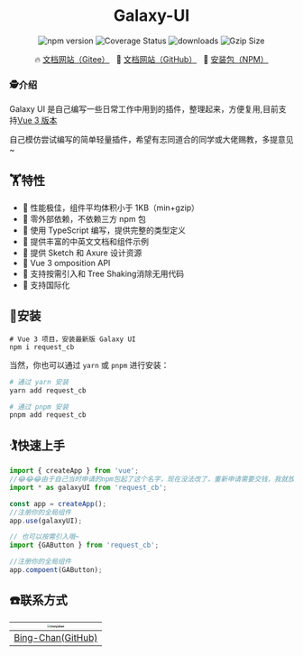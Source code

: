 <h1 align="center">Galaxy-UI</h1>


<p align="center">
    <img src="https://img.shields.io/npm/v/vant?style=flat-square" alt="npm version" />
    <img src="https://img.shields.io/codecov/c/github/vant-ui/vant/dev.svg?style=flat-square&color=#4fc08d" alt="Coverage Status" />
    <img src="https://img.shields.io/npm/dm/vant.svg?style=flat-square&color=#4fc08d" alt="downloads" />
    <img src="https://img.badgesize.io/https://unpkg.com/vant/lib/vant.min.js?compression=gzip&style=flat-square&label=gzip%20size&color=#4fc08d" alt="Gzip Size" />
</p>

<p align="center">
  🔥 <a href="https://gitee.com/duochan/request_cb">文档网站（Gitee）</a>
  &nbsp;
  🌈 <a href="https://vant-ui.github.io/vant">文档网站（GitHub）</a>
     &nbsp;
  🌈 <a href="https://www.npmjs.com/package/request_cb?activeTab=readme">安装包（NPM）</a> 
</p>

### 🕵介绍

Galaxy UI  是自己编写一些日常工作中用到的插件，整理起来，方便复用,目前支持[Vue 3 版本](https://vant-contrib.gitee.io/vant)

自己模仿尝试编写的简单轻量插件，希望有志同道合的同学或大佬赐教，多提意见~



## 🏋特性

- 🚀 性能极佳，组件平均体积小于 1KB（min+gzip）
- 🚀 零外部依赖，不依赖三方 npm 包
- 💪 使用 TypeScript 编写，提供完整的类型定义
- 📖 提供丰富的中英文文档和组件示例
- 📖 提供 Sketch 和 Axure 设计资源
- 🍭 Vue 3  omposition API
- 🍭 支持按需引入和 Tree Shaking消除无用代码
- 🍭 支持国际化



## 👷安装

```shell
# Vue 3 项目，安装最新版 Galaxy UI 
npm i request_cb
```

当然，你也可以通过 `yarn` 或 `pnpm` 进行安装：

```bash
# 通过 yarn 安装
yarn add request_cb

# 通过 pnpm 安装
pnpm add request_cb
```



## 🏌快速上手

```js
import { createApp } from 'vue';
//😂😂😂由于自己当时申请的npm包起了这个名字，现在没法改了，重新申请需要交钱，我就放弃了，先将就用着
import * as galaxyUI from 'request_cb';

const app = createApp();
//注册你的全局组件
app.use(galaxyUI);

// 也可以按需引入哦~
import {GAButton } from 'request_cb';

//注册你的全局组件
app.compoent(GAButton);
```



## ☎️联系方式

| [<img src="https://avatars.githubusercontent.com/u/8662948?v=4" alt="chenjiahan" style="zoom:30%;" />](https://github.com/Bing-Chan) |
| :----------------------------------------------------------: |
|      [Bing-Chan(GitHub)](https://github.com/Bing-Chan)       |

